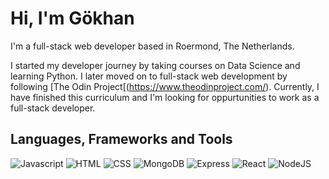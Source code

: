 # Hi, I'm Gökhan

I'm a full-stack web developer based in Roermond, The Netherlands.

I started my developer journey by taking courses on Data Science and learning Python. I later moved on to full-stack web development by following [The Odin Project[(https://www.theodinproject.com/). Currently, I have finished this curriculum and I'm looking for oppurtunities to work as a full-stack developer.

## Languages, Frameworks and Tools

![Javascript](https://img.shields.io/badge/JavaScript-323330?style=for-the-badge&logo=javascript&logoColor=F7DF1E) ![HTML](https://img.shields.io/badge/HTML5-E34F26?style=for-the-badge&logo=html5&logoColor=white) ![CSS](https://img.shields.io/badge/CSS3-1572B6?style=for-the-badge&logo=css3&logoColor=white) ![MongoDB]([https://github.com/tandpfun/skill-icons/blob/main/icons/MongoDB.svg](https://img.shields.io/badge/MongoDB-4EA94B?style=for-the-badge&logo=mongodb&logoColor=white)) ![Express]([https://github.com/tandpfun/skill-icons/blob/main/icons/ExpressJS-Dark.svg](https://img.shields.io/badge/Express%20js-000000?style=for-the-badge&logo=express&logoColor=white)) ![React](https://img.shields.io/badge/React-20232A?style=for-the-badge&logo=react&logoColor=61DAFB) ![NodeJS](https://img.shields.io/badge/Node%20js-339933?style=for-the-badge&logo=nodedotjs&logoColor=white)

